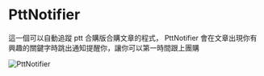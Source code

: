 # PttNotifier

這一個可以自動追蹤 ptt 合購版合購文章的程式， PttNotifier 會在文章出現你有興趣的關鍵字時跳出通知提醒你，讓你可以第一時間跟上團購

![PttNotifier](images/pttnotifier.png)